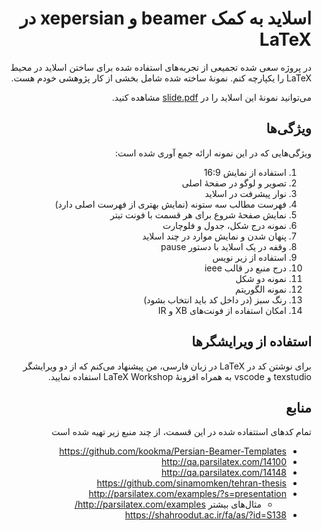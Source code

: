 <div dir="rtl">

# اسلاید به کمک beamer و xepersian‌ در LaTeX

در پروژه سعی شده تجمیعی از تجربه‌های استفاده شده برای ساختن اسلاید در محیط LaTeX را یکپارچه کنم.
نمونهٔ ساخته شده شامل بخشی از کار پژوهشی خودم هست.

می‌توانید نمونهٔ این اسلاید را در [slide.pdf](./slide.pdf) مشاهده کنید.

## ویژگی‌ها

ویژگی‌هایی که در این نمونه ارائه جمع آوری شده است:

1. استفاده از نمایش 16:9
2. تصویر و لوگو در صفحهٔ اصلی
3. نوار پیشرفت در اسلاید
4. فهرست مطالب سه ستونه (نمایش بهتری از فهرست اصلی دارد)
5. نمایش صفحهٔ شروع برای هر قسمت با فونت تیتر
6. نمونه درج شکل، جدول و فلوچارت
7. پنهان شدن و نمایش موارد در چند اسلاید
8. وقفه در یک اسلاید با دستور pause
9. استفاده از زیر نویس
10. درج منبع در قالب ieee
11. نمونه دو شکل
12. نمونه الگوریتم
13. رنگ سبز (در داخل کد باید انتخاب بشود)
14. امکان استفاده از فونت‌های XB و IR

## استفاده از ویرایشگرها

برای نوشتن کد در LaTeX در زبان فارسی، من پیشنهاد می‌کنم که از دو ویرایشگر texstudio و vscode به همراه افزونهٔ LaTeX Workshop استفاده نمایید.

## منابع

تمام کدهای استتفاده شده در این قسمت، از چند منبع زیر تهیه شده است

- <https://github.com/kookma/Persian-Beamer-Templates>
- <http://qa.parsilatex.com/14100>
- <http://qa.parsilatex.com/14148>
- <https://github.com/sinamomken/tehran-thesis>
- <http://parsilatex.com/examples/?s=presentation>
  - مثال‌های بیشتر <http://parsilatex.com/examples/>
- <https://shahroodut.ac.ir/fa/as/?id=S138>

</div>
